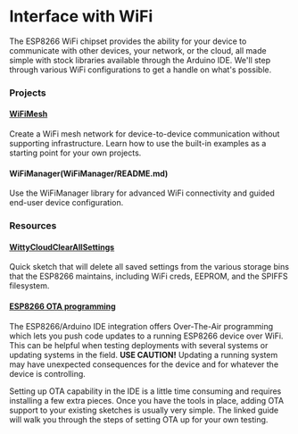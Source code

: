 # Interface with WiFi
The ESP8266 WiFi chipset provides the ability for your device to communicate with other devices, your network, or the cloud, all made simple with stock libraries available through the Arduino IDE.  We'll step through various WiFi configurations to get a handle on what's possible.


### Projects
#### [WiFiMesh](WiFiMesh/README.md)
Create a WiFi mesh network for device-to-device communication without supporting infrastructure.  Learn how to use the built-in examples as a starting point for your own projects.

#### WiFiManager(WiFiManager/README.md)
Use the WiFiManager library for advanced WiFi connectivity and guided end-user device configuration.

### Resources
#### [WittyCloudClearAllSettings](WittyCloudClearAllSettings/WittyCloudClearAllSettings.ino)
Quick sketch that will delete all saved settings from the various storage bins that the ESP8266 maintains, including WiFi creds, EEPROM, and the SPIFFS filesystem.
#### [ESP8266 OTA programming](http://esp8266.github.io/Arduino/versions/2.0.0/doc/ota_updates/ota_updates.html)
The ESP8266/Arduino IDE integration offers Over-The-Air programming which lets you push code updates to a running ESP8266 device over WiFi.  This can be helpful when testing deployments with several systems or updating systems in the field.  **USE CAUTION!** Updating a running system may have unexpected consequences for the device and for whatever the device is controlling.

Setting up OTA capability in the IDE is a little time consuming and requires installing a few extra pieces.  Once you have the tools in place, adding OTA support to your existing sketches is usually very simple.  The linked guide will walk you through the steps of setting OTA up for your own testing.
